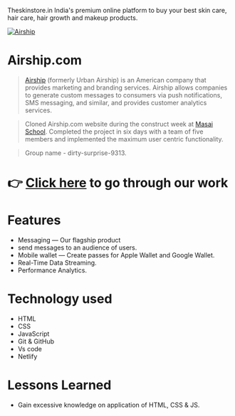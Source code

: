 Theskinstore.in India's premium online platform to buy your best skin care, hair care, hair growth and makeup products.

<!-- ![Logo](https://github.com/mayurisamanta/Best-Buyers/blob/main/Assets-1/best_buy.png?raw=true) -->
<a href='https://postimages.org/' target='_blank'><img src='https://i.postimg.cc/5ymWMhCk/Airship.jpg' border='0' alt='Airship'/></a>

# Airship.com

> [Airship](https://www.airship.com/) (formerly Urban Airship) is an American company that provides marketing and branding services. Airship allows companies to generate custom messages to consumers via push notifications, SMS messaging, and similar, and provides customer analytics services.

> Cloned Airship.com website during the construct week at [Masai School](https://masaischool.com/). Completed the project in six days with a team of five members and implemented the maximum user centric functionality.

> Group name - dirty-surprise-9313.

# 👉 [Click here](https://cool-cascaron-6523af.netlify.app/) to go through our work 

# Features

- Messaging — Our flagship product 
- send messages to an audience of users.
- Mobile wallet — Create passes for Apple Wallet and Google Wallet.
- Real-Time Data Streaming.
- Performance Analytics.

# Technology used 

- HTML
- CSS
- JavaScript
- Git & GitHub
- Vs code
- Netlify 

# Lessons Learned

- Gain excessive knowledge on application of HTML, CSS & JS.
